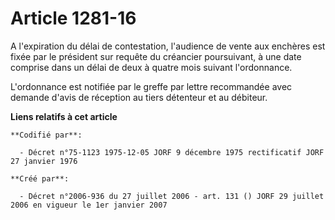 # Article 1281-16

A l'expiration du délai de contestation, l'audience de vente aux enchères est fixée par le président sur requête du créancier
poursuivant, à une date comprise dans un délai de deux à quatre mois suivant l'ordonnance.

L'ordonnance est notifiée par le greffe par lettre recommandée avec demande d'avis de réception au tiers détenteur et au
débiteur.

**Liens relatifs à cet article**

	**Codifié par**:

	  - Décret n°75-1123 1975-12-05 JORF 9 décembre 1975 rectificatif JORF 27 janvier 1976

	**Créé par**:

	  - Décret n°2006-936 du 27 juillet 2006 - art. 131 () JORF 29 juillet 2006 en vigueur le 1er janvier 2007

